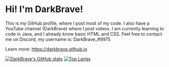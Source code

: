 # Hi! I'm DarkBrave!

This is my GitHub profile, where I post most of my code.
I also have a YouTube channel (DarkBrave) where I post videos.
I am currently learning to code in Java, and I already know basic HTML and CSS.
Feel free to contact me on Discord, my username is: DarkBrave_#9975

Learn more: https://darkbrave.github.io

[![DarkBrave's GitHub stats](https://github-readme-stats.vercel.app/api?username=DarkBrave&show_icons=true&theme=dark&count_private=true&show_icons=true)](https://github.com/anuraghazra/github-readme-stats)
[![Top Langs](https://github-readme-stats.vercel.app/api/top-langs/?username=DarkBrave&show_icons=true&theme=dark&count_private=true&show_icons=true)](https://github.com/anuraghazra/github-readme-stats)
